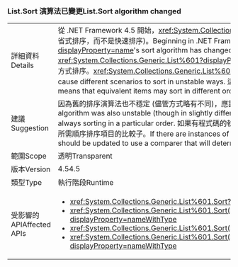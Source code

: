 ### <a name="listsort-algorithm-changed"></a><span data-ttu-id="1527e-101">List.Sort 演算法已變更</span><span class="sxs-lookup"><span data-stu-id="1527e-101">List.Sort algorithm changed</span></span>

|   |   |
|---|---|
|<span data-ttu-id="1527e-102">詳細資料</span><span class="sxs-lookup"><span data-stu-id="1527e-102">Details</span></span>|<span data-ttu-id="1527e-103">從 .NET Framework 4.5 開始，<xref:System.Collections.Generic.List%601?displayProperty=name> 的排序演算法已變更 (變更為內省式排序，而不是快速排序)。</span><span class="sxs-lookup"><span data-stu-id="1527e-103">Beginning in .NET Framework 4.5, <xref:System.Collections.Generic.List%601?displayProperty=name>'s sort algorithm has changed (to be an introspective sort instead of a quick sort).</span></span> <span data-ttu-id="1527e-104"><xref:System.Collections.Generic.List%601?displayProperty=name> 的排序從未穩定，但這項變更可能會導致不同的案例以不穩定的方式排序。</span><span class="sxs-lookup"><span data-stu-id="1527e-104"><xref:System.Collections.Generic.List%601?displayProperty=name>'s sort has never been stable, but this change may cause different scenarios to sort in unstable ways.</span></span> <span data-ttu-id="1527e-105">這只是表示對等項目可能會在 API 的後續呼叫中以不同的順序排序。</span><span class="sxs-lookup"><span data-stu-id="1527e-105">That simply means that equivalent items may sort in different orders in subsequent calls of the API.</span></span>|
|<span data-ttu-id="1527e-106">建議</span><span class="sxs-lookup"><span data-stu-id="1527e-106">Suggestion</span></span>|<span data-ttu-id="1527e-107">因為舊的排序演算法也不穩定 (儘管方式略有不同)，應該沒有任何程式碼相依於一律以特定順序排序的對等項目。</span><span class="sxs-lookup"><span data-stu-id="1527e-107">Because the old sort algorithm was also unstable (though in slightly different ways), there should be no code that depends on equivalent items always sorting in a particular order.</span></span> <span data-ttu-id="1527e-108">如果有程式碼的執行個體相依於該項目，且湊巧使用舊行為，該程式碼應該更新為使用將明確地以所需順序排序項目的比較子。</span><span class="sxs-lookup"><span data-stu-id="1527e-108">If there are instances of code depending upon that and being lucky with the old behavior, that code should be updated to use a comparer that will deterministically sort the items in the desired order.</span></span>|
|<span data-ttu-id="1527e-109">範圍</span><span class="sxs-lookup"><span data-stu-id="1527e-109">Scope</span></span>|<span data-ttu-id="1527e-110">透明</span><span class="sxs-lookup"><span data-stu-id="1527e-110">Transparent</span></span>|
|<span data-ttu-id="1527e-111">版本</span><span class="sxs-lookup"><span data-stu-id="1527e-111">Version</span></span>|<span data-ttu-id="1527e-112">4.5</span><span class="sxs-lookup"><span data-stu-id="1527e-112">4.5</span></span>|
|<span data-ttu-id="1527e-113">類型</span><span class="sxs-lookup"><span data-stu-id="1527e-113">Type</span></span>|<span data-ttu-id="1527e-114">執行階段</span><span class="sxs-lookup"><span data-stu-id="1527e-114">Runtime</span></span>|
|<span data-ttu-id="1527e-115">受影響的 API</span><span class="sxs-lookup"><span data-stu-id="1527e-115">Affected APIs</span></span>|<ul><li><xref:System.Collections.Generic.List%601.Sort?displayProperty=nameWithType></li><li><xref:System.Collections.Generic.List%601.Sort(System.Collections.Generic.IComparer{%600})?displayProperty=nameWithType></li><li><xref:System.Collections.Generic.List%601.Sort(System.Comparison{%600})?displayProperty=nameWithType></li><li><xref:System.Collections.Generic.List%601.Sort(System.Int32,System.Int32,System.Collections.Generic.IComparer{%600})?displayProperty=nameWithType></li></ul>|


